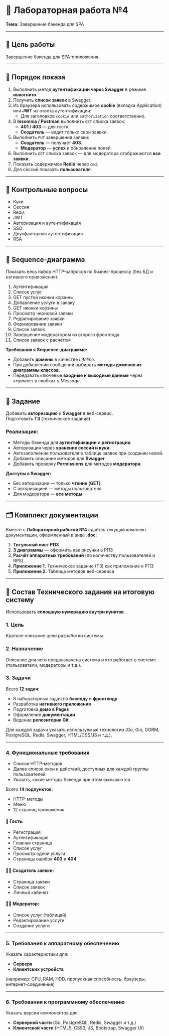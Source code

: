 # 🧪 Лабораторная работа №4  
**Тема:** Завершение бэкенда для SPA  

---

## 🎯 Цель работы  
Завершение бэкенда для SPA-приложения.

---

## 🧩 Порядок показа  

1. Выполнить метод **аутентификации через Swagger** в режиме **инкогнито**.  
2. Получить **список заявок** в Swagger.  
3. Из браузера использовать содержимое **cookie** (вкладка *Application*) или **JWT** из ответа аутентификации:  
   - Для заголовков `cookie` или `authorization` соответственно.  
4. В **Insomnia / Postman** выполнить `GET` списка заявок:  
   - **401 / 403** — для гостя.  
   - **Создатель** — видит только свои заявки.  
5. Выполнить `PUT` завершения заявки:  
   - **Создатель** — получает **403**.  
   - **Модератор** — **успех** и обновление полей.  
6. Выполнить `GET` списка заявок — для модератора отображаются **все заявки**.  
7. Показать содержимое **Redis** через `cmd`.  
8. Для сессий показать **пользователя**.

---

## 🧠 Контрольные вопросы  

- Куки  
- Сессия  
- Redis  
- JWT  
- Авторизация и аутентификация  
- SSO  
- Двухфакторная аутентификация  
- RSA  

---

## 🔁 Sequence-диаграмма  

Показать весь набор HTTP-запросов по бизнес-процессу (без БД и нативного приложения):

1. Аутентификация  
2. Список услуг  
3. GET пустой иконки корзины  
4. Добавление услуги в заявку  
5. GET иконки корзины  
6. Просмотр черновой заявки  
7. Редактирование заявки  
8. Формирование заявки  
9. Список заявок  
10. Завершение модератором из второго фронтенда  
11. Список заявок с расчётом  

**Требования к Sequence-диаграмме:**  
- Добавить **домены** в качестве *Lifeline*.  
- При добавлении сообщений выбирать **методы доменов из диаграммы классов**.  
- Передавать ключевые **входные и выходные данные** через `arguments` в скобках у *Message*.  

---

## 🧾 Задание  

Добавить **авторизацию** и **Swagger** в веб-сервис.  
Подготовить **ТЗ** (техническое задание).

### Реализация:
- Методы бэкенда для **аутентификации** и **регистрации**.  
- Авторизация через **хранение сессий и куки**.  
- Автозаполнение пользователя в таблице заявок при создании новой.  
- Добавить описание методов для **Swagger**.  
- Добавить проверку **Permissions** для методов **модератора**.  

**Доступы в Swagger:**
- Без авторизации — только **чтение (GET)**.  
- С авторизацией — методы пользователя.  
- Для модератора — **все методы**.

---

## 🗂️ Комплект документации  

Вместе с **Лабораторной работой №4** сдаётся текущий комплект документации, оформленный в виде **.doc**:

1. **Титульный лист РПЗ**  
2. **3 диаграммы** — оформить как рисунки в РПЗ  
3. **Расчёт аппаратных требований** (по количеству пользователей и RPS)  
4. **Приложение 1.** Техническое задание (ТЗ) как приложение к РПЗ  
5. **Приложение 2.** Таблица методов веб-сервиса  

---

## 📄 Состав Технического задания на итоговую систему  

Использовать **сплошную нумерацию внутри пунктов**.

### 1. Цель  
Краткое описание цели разработки системы.

### 2. Назначение  
Описание для чего предназначена система и кто работает в системе (пользователи, модераторы и т.д.).

### 3. Задачи  
Всего **12 задач**:
- 8 лабораторных задач по **бэкенду** и **фронтенду**  
- Разработка **нативного приложения**  
- Подготовка **демо в Pages**  
- Оформление **документации**  
- Ведение **репозитория Git**  

Для каждой задачи указать используемые технологии (Go, Gin, GORM, PostgreSQL, Redis, Swagger, HTML/CSS/JS и т.д.).

---

### 4. Функциональные требования  

- Список HTTP-методов.  
- Далее список окон и действий, доступных для каждой группы пользователей.  
- Указать, какие методы бэкенда при этом вызываются.  

Всего **14 подпунктов**:  
- HTTP-методы  
- Меню  
- 12 страниц приложения  

#### 👤 Гость:
- Регистрация  
- Аутентификация  
- Главная страница  
- Список услуг  
- Просмотр одной услуги  
- Страницы ошибок **403** и **404**

#### 👨‍💻 Создатель заявки:
- Страница заявки  
- Список заявок  
- Личный кабинет  

#### 🧑‍⚖️ Модератор:
- Список услуг (таблицей)  
- Редактирование услуги  
- Создание услуги  

---

### 5. Требования к аппаратному обеспечению  

Указать характеристики для:
- **Сервера**  
- **Клиентских устройств**  

(например: CPU, RAM, HDD, пропускная способность, браузеры, интернет-соединение)

---

### 6. Требования к программному обеспечению  

Указать версии компонентов для:
- **Серверной части** (Go, PostgreSQL, Redis, Swagger и т.д.)  
- **Клиентской части** (HTML5, CSS3, JS, Bootstrap, Swagger UI)
